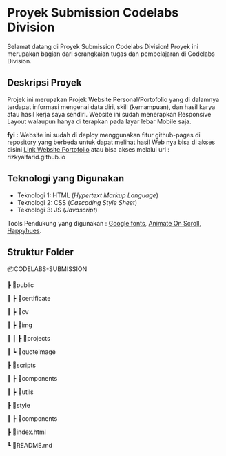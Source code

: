 # Proyek Submission Codelabs Division

Selamat datang di Proyek Submission Codelabs Division! Proyek ini merupakan bagian dari serangkaian tugas dan pembelajaran di Codelabs Division.

## Deskripsi Proyek

Projek ini merupakan Projek Website Personal/Portofolio yang di dalamnya terdapat informasi mengenai data diri, skill (kemampuan), dan hasil karya atau hasil kerja saya sendiri. Website ini sudah menerapkan Responsive Layout walaupun hanya di terapkan pada layar lebar Mobile saja.

**fyi :** Website ini sudah di deploy menggunakan fitur github-pages di repository yang berbeda untuk dapat melihat hasil Web nya bisa di akses disini [Link Website Portofolio](https://rizkyalfarid.github.io) atau bisa akses melalui url : rizkyalfarid.github.io

## Teknologi yang Digunakan

- Teknologi 1: HTML (*Hypertext Markup Language*)
- Teknologi 2: CSS (*Cascading Style Sheet*)
- Teknologi 3: JS (*Javascript*)

Tools Pendukung yang digunakan : [Google fonts](https://fonts.google.com), [Animate On Scroll](https://michalsnik.github.io/aos), [Happyhues](https://www.happyhues.co/).

## Struktur Folder 

📦CODELABS-SUBMISSION

 ┣ 📂public
 
 ┃ ┣ 📂certificate
 
 ┃ ┣ 📂cv
  
 ┃ ┣ 📂img
 
 ┃ ┃ ┣ 📂projects

 ┃ ┗ 📂quoteImage

 ┣ 📂scripts
 
 ┃ ┣ 📂components
 
 ┃ ┣ 📂utils
 
 ┣ 📂style
 
 ┃ ┣ 📂components

 ┣ 📜index.html
 
 ┗ 📜README.md



